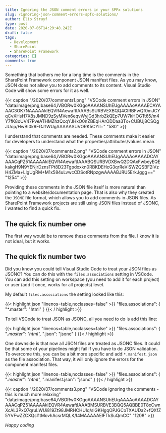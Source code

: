 ```yaml
---
title: Ignoring the JSON comment errors in your SPFx solutions
slug: /ignoring-json-comment-errors-spfx-solutions/
author: Elio Struyf
type: post
date: 2020-07-06T14:29:48.242Z
draft: false
tags:
  - Development
  - SharePoint
  - SharePoint Framework
categories: []
comments: true
---
```


Something that bothers me for a long time is the comments in the SharePoint Framework component JSON manifest files. As you may know, JSON does not allow you to add comments to its content. Visual Studio Code will show some errors for it as well.

{{< caption "/2020/07/comments1.png" "VSCode comment errors in JSON"  "data:image/png;base64,iVBORw0KGgoAAAANSUhEUgAAAAoAAAAECAYAAAC3OK7NAAAAAklEQVR4AewaftIAAABsSURBVEXBQQ4CIRBFwQf0mJCYqCvXHsH7X8sJMND9zSyMVen6eqvWyjGd3hrbZkQEp7UW7kHOGTt65/m4Y7fK8oUV47PveATHMZhzQcqYJHxO0nZBEqHArODDaa3Tx+CUBUj8CSQgJUop/HwBI0k9FGJ1WUgAAAAASUVORK5CYII=" "580" >}}

I understand that comments are needed. These comments make it easier for developers to understand what the properties/attributes/values mean. 

{{< caption "/2020/07/comments2.png" "VSCode comment errors in JSON"  "data:image/png;base64,iVBORw0KGgoAAAANSUhEUgAAAAoAAAADCAYAAACqPZ51AAAAAklEQVR4AewaftIAAABQSURBVDXBwQ2DQAxFwbeyEQEkakgH9N9YENjrDznsTPt8D23Tgpdxxkn0RBKDEHcG3qrReVlSWZQSBF2iVzH4ZMa+LlgUgRM+M1x584uLvwcCDSotRNpzgwAAAABJRU5ErkJggg==" "1254" >}}

Providing these comments in the JSON file itself is more natural than pointing to a website/documentation page. That is also why they created the `JSONC` file format, which allows you to add comments in JSON files. As SharePoint Framework projects are still using JSON files instead of JSONC, I wanted to find a quick fix.

## The quick fix number one

The first way would be to remove these comments from the file. I know it is not ideal, but it works.

## The quick fix number two

Did you know you could tell Visual Studio Code to treat your JSON files as JSONC? You can do this with the `files.associations` setting in VSCode. You can add this setting on workspace (you need to add it for each project) or user (add it once, works for all projects) level.

My default `files.associations` the setting looked like this:

{{< highlight json "linenos=table,noclasses=false" >}}
"files.associations": {
  "*.master": "html"
}
{{< / highlight >}}

To tell VSCode to treat JSON as JSONC, all you need to do is add this line:

{{< highlight json "linenos=table,noclasses=false" >}}
"files.associations": {
  "*.master": "html",
  "*.json": "jsonc"
}
{{< / highlight >}}

One downside is that now all JSON files are treated as JSONC files. It could be that some of your pipelines might fail if you have to do JSON validation. To overcome this, you can be a bit more specific and add `*.manifest.json` as the file association. That way, it will only ignore the errors for the component manifest files.

{{< highlight json "linenos=table,noclasses=false" >}}
"files.associations": {
  "*.master": "html",
    "*.manifest.json": "jsonc"
}
{{< / highlight >}}

{{< caption "/2020/07/comments3.png" "VSCode ignoring the comments - this is much more relaxing"  "data:image/png;base64,iVBORw0KGgoAAAANSUhEUgAAAAoAAAADCAYAAACqPZ51AAAAAklEQVR4AewaftIAAABMSURBVE3BQQ5AQBBE0T8xCwnXcAL3PxQ7qruLWUi819Zt98JMRHCHUIq/slGKHgqOPJGCoTXAUDa2+fQXfZ5YVFwZZCXQsI1tMovhAcsrMQLK/I4MAAAAAElFTkSuQmCC" "1208" >}}

*Happy coding*
